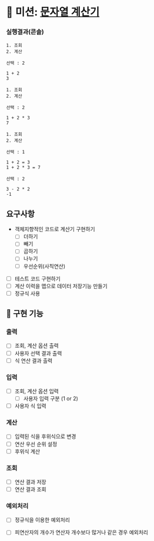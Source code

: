 # 🔢 미션: [문자열 계산기](README_original.md)

### 실행결과(콘솔)
```
1. 조회
2. 계산

선택 : 2

1 + 2
3

1. 조회
2. 계산

선택 : 2

1 + 2 * 3
7

1. 조회
2. 계산

선택 : 1

1 + 2 = 3
1 + 2 * 3 = 7

선택 : 2

3 - 2 * 2
-1
```

## 요구사항 

- 객체지향적인 코드로 계산기 구현하기
    - [ ]  더하기
    - [ ]  빼기
    - [ ]  곱하기
    - [ ]  나누기
    - [ ]  우선순위(사칙연산)
- [ ]  테스트 코드 구현하기
- [ ]  계산 이력을 맵으로 데이터 저장기능 만들기
- [ ] 정규식 사용

## 🔧 구현 기능

### 출력
- [ ] 조회, 계산 옵션 출력
- [ ] 사용자 선택 결과 출력
- [ ] 식 연산 결과 출력

### 입력
- [ ] 조회, 계산 옵션 입력
  - [ ] 사용자 입력 구분 (1 or 2)
- [ ] 사용자 식 입력

### 계산
- [ ] 입력된 식을 후위식으로 변경
- [ ] 연산 우선 순위 설정
- [ ] 후위식 계산 

### 조회 
- [ ] 연산 결과 저장
- [ ] 연산 결과 조회 

### 예외처리
- [ ] 정규식을 이용한 예외처리
- [ ] 피연산자의 개수가 연산자 개수보다 많거나 같은 경우 예외처리


